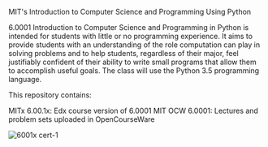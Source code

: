 MIT's Introduction to Computer Science and Programming Using Python

6.0001 Introduction to Computer Science and Programming in Python is intended for students with little or no programming experience. It aims to provide students with an understanding of the role computation can play in solving problems and to help students, regardless of their major, feel justifiably confident of their ability to write small programs that allow them to accomplish useful goals. The class will use the Python 3.5 programming language.

This repository contains:

MITx 6.00.1x: Edx course version of 6.0001
MIT OCW 6.0001: Lectures and problem sets uploaded in OpenCourseWare

![6001x cert-1](https://user-images.githubusercontent.com/46711599/199539465-607c7cc2-19ae-4baa-b505-5ff872a8f10f.jpg)

